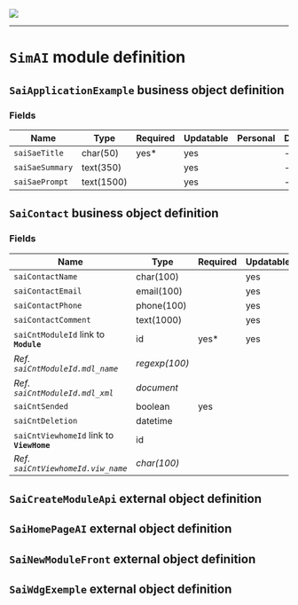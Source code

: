 <!--
 ___ _            _ _    _ _    __
/ __(_)_ __  _ __| (_)__(_) |_ /_/
\__ \ | '  \| '_ \ | / _| |  _/ -_)
|___/_|_|_|_| .__/_|_\__|_|\__\___|
            |_| 
-->
![](https://platform.simplicite.io/logos/standard/logo250.png)
* * *

`SimAI` module definition
=========================



`SaiApplicationExample` business object definition
--------------------------------------------------



### Fields

| Name                                                         | Type                                     | Required | Updatable | Personal | Description                                                                      |
|--------------------------------------------------------------|------------------------------------------|----------|-----------|----------|----------------------------------------------------------------------------------|
| `saiSaeTitle`                                                | char(50)                                 | yes*     | yes       |          | -                                                                                |
| `saiSaeSummary`                                              | text(350)                                |          | yes       |          | -                                                                                |
| `saiSaePrompt`                                               | text(1500)                               |          | yes       |          | -                                                                                |

`SaiContact` business object definition
---------------------------------------



### Fields

| Name                                                         | Type                                     | Required | Updatable | Personal | Description                                                                      |
|--------------------------------------------------------------|------------------------------------------|----------|-----------|----------|----------------------------------------------------------------------------------|
| `saiContactName`                                             | char(100)                                |          | yes       |          | -                                                                                |
| `saiContactEmail`                                            | email(100)                               |          | yes       |          | -                                                                                |
| `saiContactPhone`                                            | phone(100)                               |          | yes       |          | -                                                                                |
| `saiContactComment`                                          | text(1000)                               |          | yes       |          | -                                                                                |
| `saiCntModuleId` link to **`Module`**                        | id                                       | yes*     | yes       |          | -                                                                                |
| _Ref. `saiCntModuleId.mdl_name`_                             | _regexp(100)_                            |          |           |          | _Module name_                                                                    |
| _Ref. `saiCntModuleId.mdl_xml`_                              | _document_                               |          |           |          | _Module file_                                                                    |
| `saiCntSended`                                               | boolean                                  | yes      |           |          | -                                                                                |
| `saiCntDeletion`                                             | datetime                                 |          |           |          | -                                                                                |
| `saiCntViewhomeId` link to **`ViewHome`**                    | id                                       |          |           |          | -                                                                                |
| _Ref. `saiCntViewhomeId.viw_name`_                           | _char(100)_                              |          |           |          | -                                                                                |

`SaiCreateModuleApi` external object definition
-----------------------------------------------




`SaiHomePageAI` external object definition
------------------------------------------




`SaiNewModuleFront` external object definition
----------------------------------------------




`SaiWdgExemple` external object definition
------------------------------------------




